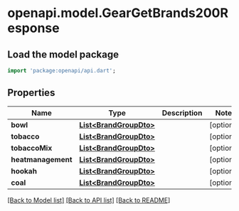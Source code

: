 # openapi.model.GearGetBrands200Response

## Load the model package
```dart
import 'package:openapi/api.dart';
```

## Properties
Name | Type | Description | Notes
------------ | ------------- | ------------- | -------------
**bowl** | [**List&lt;BrandGroupDto&gt;**](BrandGroupDto.md) |  | [optional] 
**tobacco** | [**List&lt;BrandGroupDto&gt;**](BrandGroupDto.md) |  | [optional] 
**tobaccoMix** | [**List&lt;BrandGroupDto&gt;**](BrandGroupDto.md) |  | [optional] 
**heatmanagement** | [**List&lt;BrandGroupDto&gt;**](BrandGroupDto.md) |  | [optional] 
**hookah** | [**List&lt;BrandGroupDto&gt;**](BrandGroupDto.md) |  | [optional] 
**coal** | [**List&lt;BrandGroupDto&gt;**](BrandGroupDto.md) |  | [optional] 

[[Back to Model list]](../README.md#documentation-for-models) [[Back to API list]](../README.md#documentation-for-api-endpoints) [[Back to README]](../README.md)



